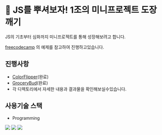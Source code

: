# 📌 JS를 뿌셔보자! 1조의 미니프로젝트 도장깨기

JS의 기초부터 심화까지 미니프로젝트를 통해 성장해보려고 합니다.

[freecodecamp](https://www.freecodecamp.org/news/javascript-projects-for-beginners/) 의 예제를 참고하여 진행하고있습니다.

## 진행사항

- [ColorFlipper](https://github.com/ghgt1/miniProject/tree/main/RohJunYoung/ColorFlipper)(완료) 
- [GroceryBud](https://github.com/ghgt1/miniProject/tree/main/RohJunYoung/GroceryBud)(완료) 
- 각 디렉토리에서 자세한 내용과 결과물을 확인해보실수있습니다.

## 사용기술 스택

- Programming

<img src="https://img.shields.io/badge/HTML5-E34F26?style=for-the-badge&logo=HTML5&logoColor=white"> <img src="https://img.shields.io/badge/CSS-1572B6?style=for-the-badge&logo=CSS3&logoColor=white"> <img src="https://img.shields.io/badge/JAVASCRIPT-F7DF1E?style=for-the-badge&logo=JAVASCRIPT&logoColor=white">

